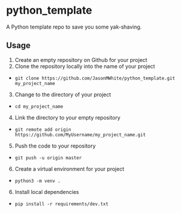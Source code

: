 # python_template
A Python template repo to save you some yak-shaving.


## Usage
1. Create an empty repository on Github for your project
2. Clone the repository locally into the name of your project
  * `git clone https://github.com/JasonMWhite/python_template.git my_project_name`
3. Change to the directory of your project
  * `cd my_project_name`
4. Link the directory to your empty repository
  * `git remote add origin https://github.com/MyUsername/my_project_name.git`
5. Push the code to your repository
  * `git push -u origin master`
6. Create a virtual environment for your project
  * `python3 -m venv .`
6. Install local dependencies
  * `pip install -r requirements/dev.txt`
